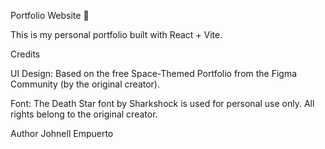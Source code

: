 Portfolio Website 🚀

This is my personal portfolio built with React + Vite.

Credits

UI Design: Based on the free Space-Themed Portfolio
 from the Figma Community (by the original creator).

Font: The Death Star font by Sharkshock is used for personal use only. All rights belong to the original creator.

Author
Johnell Empuerto